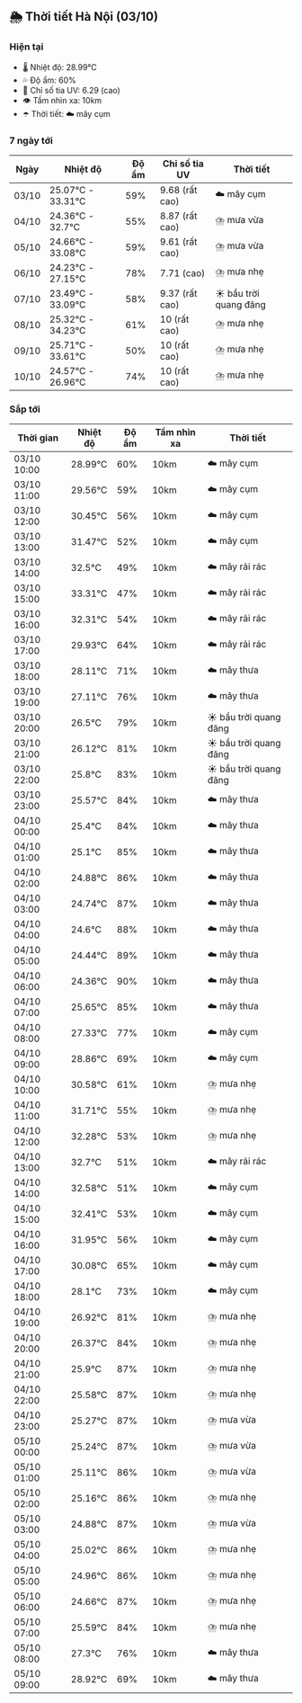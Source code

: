 ## 🌦️ Thời tiết Hà Nội (03/10)

### Hiện tại

- 🌡️ Nhiệt độ: 28.99℃
- 💦 Độ ẩm: 60%
- 🌟 Chỉ số tia UV: 6.29 (cao)
- 👁️ Tầm nhìn xa: 10km
- ☂️ Thời tiết: ☁️ mây cụm

### 7 ngày tới

| Ngày | Nhiệt độ | Độ ẩm | Chỉ số tia UV | Thời tiết |
| --- | --- | --- | --- | --- |
| 03/10 | 25.07℃ - 33.31℃ | 59% | 9.68 (rất cao) | ☁️ mây cụm |
| 04/10 | 24.36℃ - 32.7℃ | 55% | 8.87 (rất cao) | ⛈️ mưa vừa |
| 05/10 | 24.66℃ - 33.08℃ | 59% | 9.61 (rất cao) | ⛈️ mưa vừa |
| 06/10 | 24.23℃ - 27.15℃ | 78% | 7.71 (cao) | ⛈️ mưa nhẹ |
| 07/10 | 23.49℃ - 33.09℃ | 58% | 9.37 (rất cao) | ☀️ bầu trời quang đãng |
| 08/10 | 25.32℃ - 34.23℃ | 61% | 10 (rất cao) | ⛈️ mưa nhẹ |
| 09/10 | 25.71℃ - 33.61℃ | 50% | 10 (rất cao) | ⛈️ mưa nhẹ |
| 10/10 | 24.57℃ - 26.96℃ | 74% | 10 (rất cao) | ⛈️ mưa nhẹ |

### Sắp tới

| Thời gian | Nhiệt độ | Độ ẩm | Tầm nhìn xa | Thời tiết |
| --- | --- | --- | --- | --- |
| 03/10 10:00 | 28.99℃ | 60% | 10km | ☁️ mây cụm |
| 03/10 11:00 | 29.56℃ | 59% | 10km | ☁️ mây cụm |
| 03/10 12:00 | 30.45℃ | 56% | 10km | ☁️ mây cụm |
| 03/10 13:00 | 31.47℃ | 52% | 10km | ☁️ mây cụm |
| 03/10 14:00 | 32.5℃ | 49% | 10km | ☁️ mây rải rác |
| 03/10 15:00 | 33.31℃ | 47% | 10km | ☁️ mây rải rác |
| 03/10 16:00 | 32.31℃ | 54% | 10km | ☁️ mây rải rác |
| 03/10 17:00 | 29.93℃ | 64% | 10km | ☁️ mây rải rác |
| 03/10 18:00 | 28.11℃ | 71% | 10km | ☁️ mây thưa |
| 03/10 19:00 | 27.11℃ | 76% | 10km | ☁️ mây thưa |
| 03/10 20:00 | 26.5℃ | 79% | 10km | ☀️ bầu trời quang đãng |
| 03/10 21:00 | 26.12℃ | 81% | 10km | ☀️ bầu trời quang đãng |
| 03/10 22:00 | 25.8℃ | 83% | 10km | ☀️ bầu trời quang đãng |
| 03/10 23:00 | 25.57℃ | 84% | 10km | ☁️ mây thưa |
| 04/10 00:00 | 25.4℃ | 84% | 10km | ☁️ mây thưa |
| 04/10 01:00 | 25.1℃ | 85% | 10km | ☁️ mây thưa |
| 04/10 02:00 | 24.88℃ | 86% | 10km | ☁️ mây thưa |
| 04/10 03:00 | 24.74℃ | 87% | 10km | ☁️ mây thưa |
| 04/10 04:00 | 24.6℃ | 88% | 10km | ☁️ mây thưa |
| 04/10 05:00 | 24.44℃ | 89% | 10km | ☁️ mây thưa |
| 04/10 06:00 | 24.36℃ | 90% | 10km | ☁️ mây thưa |
| 04/10 07:00 | 25.65℃ | 85% | 10km | ☁️ mây thưa |
| 04/10 08:00 | 27.33℃ | 77% | 10km | ☁️ mây cụm |
| 04/10 09:00 | 28.86℃ | 69% | 10km | ☁️ mây cụm |
| 04/10 10:00 | 30.58℃ | 61% | 10km | ⛈️ mưa nhẹ |
| 04/10 11:00 | 31.71℃ | 55% | 10km | ⛈️ mưa nhẹ |
| 04/10 12:00 | 32.28℃ | 53% | 10km | ⛈️ mưa nhẹ |
| 04/10 13:00 | 32.7℃ | 51% | 10km | ☁️ mây rải rác |
| 04/10 14:00 | 32.58℃ | 51% | 10km | ☁️ mây cụm |
| 04/10 15:00 | 32.41℃ | 53% | 10km | ☁️ mây cụm |
| 04/10 16:00 | 31.95℃ | 56% | 10km | ☁️ mây cụm |
| 04/10 17:00 | 30.08℃ | 65% | 10km | ☁️ mây cụm |
| 04/10 18:00 | 28.1℃ | 73% | 10km | ☁️ mây cụm |
| 04/10 19:00 | 26.92℃ | 81% | 10km | ⛈️ mưa nhẹ |
| 04/10 20:00 | 26.37℃ | 84% | 10km | ⛈️ mưa nhẹ |
| 04/10 21:00 | 25.9℃ | 87% | 10km | ⛈️ mưa nhẹ |
| 04/10 22:00 | 25.58℃ | 87% | 10km | ⛈️ mưa nhẹ |
| 04/10 23:00 | 25.27℃ | 87% | 10km | ⛈️ mưa vừa |
| 05/10 00:00 | 25.24℃ | 87% | 10km | ⛈️ mưa vừa |
| 05/10 01:00 | 25.11℃ | 86% | 10km | ⛈️ mưa vừa |
| 05/10 02:00 | 25.16℃ | 86% | 10km | ⛈️ mưa nhẹ |
| 05/10 03:00 | 24.88℃ | 87% | 10km | ⛈️ mưa vừa |
| 05/10 04:00 | 25.02℃ | 86% | 10km | ⛈️ mưa nhẹ |
| 05/10 05:00 | 24.96℃ | 86% | 10km | ⛈️ mưa nhẹ |
| 05/10 06:00 | 24.66℃ | 87% | 10km | ⛈️ mưa nhẹ |
| 05/10 07:00 | 25.59℃ | 84% | 10km | ⛈️ mưa nhẹ |
| 05/10 08:00 | 27.3℃ | 76% | 10km | ☁️ mây thưa |
| 05/10 09:00 | 28.92℃ | 69% | 10km | ☁️ mây thưa |
